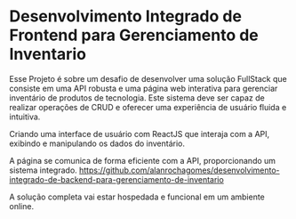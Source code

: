 # Desenvolvimento Integrado de Frontend para Gerenciamento de Inventario

Esse Projeto é sobre um desafio de desenvolver uma solução FullStack que consiste em uma API robusta e uma página web interativa para gerenciar inventário de produtos de tecnologia. Este sistema deve ser capaz de realizar operações de CRUD e oferecer uma experiência de usuário fluida e intuitiva.

Criando uma interface de usuário com ReactJS que interaja com a API, exibindo e manipulando os dados do inventário.

A página se comunica de forma eficiente com a API, proporcionando um sistema integrado. 
https://github.com/alanrochagomes/desenvolvimento-integrado-de-backend-para-gerenciamento-de-inventario

A solução completa vai estar hospedada e funcional em um ambiente online.

